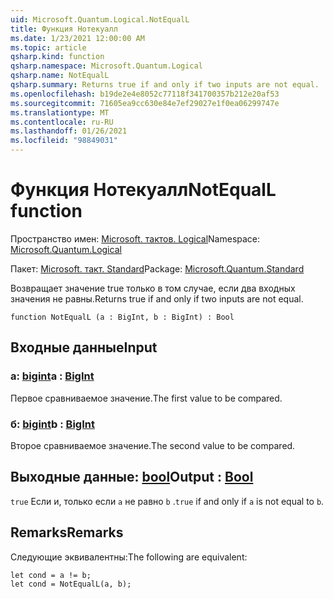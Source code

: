 ```yaml
---
uid: Microsoft.Quantum.Logical.NotEqualL
title: Функция Нотекуалл
ms.date: 1/23/2021 12:00:00 AM
ms.topic: article
qsharp.kind: function
qsharp.namespace: Microsoft.Quantum.Logical
qsharp.name: NotEqualL
qsharp.summary: Returns true if and only if two inputs are not equal.
ms.openlocfilehash: b19de2e4e8052c77118f341700357b212e20af53
ms.sourcegitcommit: 71605ea9cc630e84e7ef29027e1f0ea06299747e
ms.translationtype: MT
ms.contentlocale: ru-RU
ms.lasthandoff: 01/26/2021
ms.locfileid: "98849031"
---
```

# <a name="notequall-function"></a><span data-ttu-id="5853e-102">Функция Нотекуалл</span><span class="sxs-lookup"><span data-stu-id="5853e-102">NotEqualL function</span></span>

<span data-ttu-id="5853e-103">Пространство имен: [Microsoft. тактов. Logical](xref:Microsoft.Quantum.Logical)</span><span class="sxs-lookup"><span data-stu-id="5853e-103">Namespace: [Microsoft.Quantum.Logical](xref:Microsoft.Quantum.Logical)</span></span>

<span data-ttu-id="5853e-104">Пакет: [Microsoft. такт. Standard](https://nuget.org/packages/Microsoft.Quantum.Standard)</span><span class="sxs-lookup"><span data-stu-id="5853e-104">Package: [Microsoft.Quantum.Standard](https://nuget.org/packages/Microsoft.Quantum.Standard)</span></span>


<span data-ttu-id="5853e-105">Возвращает значение true только в том случае, если два входных значения не равны.</span><span class="sxs-lookup"><span data-stu-id="5853e-105">Returns true if and only if two inputs are not equal.</span></span>

```qsharp
function NotEqualL (a : BigInt, b : BigInt) : Bool
```


## <a name="input"></a><span data-ttu-id="5853e-106">Входные данные</span><span class="sxs-lookup"><span data-stu-id="5853e-106">Input</span></span>

### <a name="a--bigint"></a><span data-ttu-id="5853e-107">a: [bigint](xref:microsoft.quantum.lang-ref.bigint)</span><span class="sxs-lookup"><span data-stu-id="5853e-107">a : [BigInt](xref:microsoft.quantum.lang-ref.bigint)</span></span>

<span data-ttu-id="5853e-108">Первое сравниваемое значение.</span><span class="sxs-lookup"><span data-stu-id="5853e-108">The first value to be compared.</span></span>


### <a name="b--bigint"></a><span data-ttu-id="5853e-109">б: [bigint](xref:microsoft.quantum.lang-ref.bigint)</span><span class="sxs-lookup"><span data-stu-id="5853e-109">b : [BigInt](xref:microsoft.quantum.lang-ref.bigint)</span></span>

<span data-ttu-id="5853e-110">Второе сравниваемое значение.</span><span class="sxs-lookup"><span data-stu-id="5853e-110">The second value to be compared.</span></span>



## <a name="output--bool"></a><span data-ttu-id="5853e-111">Выходные данные: [bool](xref:microsoft.quantum.lang-ref.bool)</span><span class="sxs-lookup"><span data-stu-id="5853e-111">Output : [Bool](xref:microsoft.quantum.lang-ref.bool)</span></span>

<span data-ttu-id="5853e-112">`true` Если и, только если `a` не равно `b` .</span><span class="sxs-lookup"><span data-stu-id="5853e-112">`true` if and only if `a` is not equal to `b`.</span></span>

## <a name="remarks"></a><span data-ttu-id="5853e-113">Remarks</span><span class="sxs-lookup"><span data-stu-id="5853e-113">Remarks</span></span>

<span data-ttu-id="5853e-114">Следующие эквивалентны:</span><span class="sxs-lookup"><span data-stu-id="5853e-114">The following are equivalent:</span></span>

```qsharp
let cond = a != b;
let cond = NotEqualL(a, b);
```